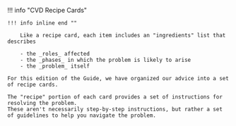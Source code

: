 !!! info "CVD Recipe Cards"

    !!! info inline end ""
    
        Like a recipe card, each item includes an "ingredients" list that describes
    
        - the _roles_ affected
        - the _phases_ in which the problem is likely to arise
        - the _problem_ itself

    For this edition of the Guide, we have organized our advice into a set of recipe cards.

    The "recipe" portion of each card provides a set of instructions for resolving the problem.
    These aren't necessarily step-by-step instructions, but rather a set of guidelines to help you navigate the problem.
